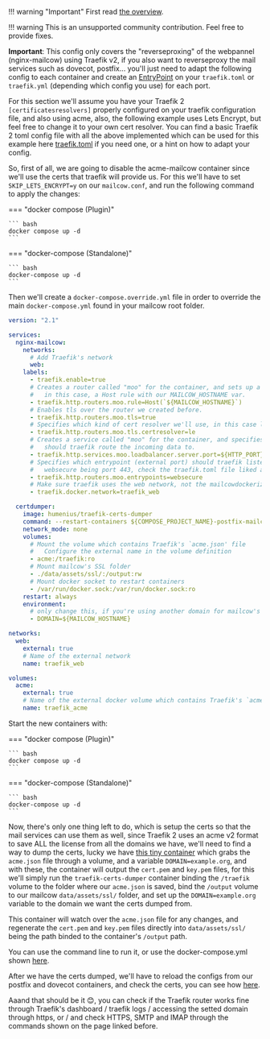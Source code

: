 !!! warning "Important"
    First read [the overview](r_p.md).

!!! warning
    This is an unsupported community contribution. Feel free to provide fixes.

**Important**: This config only covers the "reverseproxing" of the webpannel (nginx-mailcow) using Traefik v2, if you also want to reverseproxy the mail services such as dovecot, postfix... you'll just need to adapt the following config to each container and create an [EntryPoint](https://docs.traefik.io/routing/entrypoints/) on your `traefik.toml` or `traefik.yml` (depending which config you use) for each port.

For this section we'll assume you have your Traefik 2 `[certificatesresolvers]` properly configured on your traefik configuration file, and also using acme, also, the following example uses Lets Encrypt, but feel free to change it to your own cert resolver. You can find a basic Traefik 2 toml config file with all the above implemented which can be used for this example here [traefik.toml](https://github.com/Frenzoid/TraefikBasicConfig/blob/master/traefik.toml) if you need one, or a hint on how to adapt your config.

So, first of all, we are going to disable the acme-mailcow container since we'll use the certs that traefik will provide us.
For this we'll have to set `SKIP_LETS_ENCRYPT=y` on our `mailcow.conf`, and run the following command to apply the changes:

=== "docker compose (Plugin)"

    ``` bash
    docker compose up -d
    ```

=== "docker-compose (Standalone)"

    ``` bash
    docker-compose up -d
    ```

Then we'll create a `docker-compose.override.yml` file in order to override the main `docker-compose.yml` found in your mailcow root folder.

```yaml
version: "2.1"

services:
  nginx-mailcow:
    networks:
      # Add Traefik's network
      web:
    labels:
      - traefik.enable=true
      # Creates a router called "moo" for the container, and sets up a rule to link the container to certain rule,
      #   in this case, a Host rule with our MAILCOW_HOSTNAME var.
      - traefik.http.routers.moo.rule=Host(`${MAILCOW_HOSTNAME}`)
      # Enables tls over the router we created before.
      - traefik.http.routers.moo.tls=true
      # Specifies which kind of cert resolver we'll use, in this case le (Lets Encrypt).
      - traefik.http.routers.moo.tls.certresolver=le
      # Creates a service called "moo" for the container, and specifies which internal port of the container
      #   should traefik route the incoming data to.
      - traefik.http.services.moo.loadbalancer.server.port=${HTTP_PORT}
      # Specifies which entrypoint (external port) should traefik listen to, for this container.
      #   websecure being port 443, check the traefik.toml file liked above.
      - traefik.http.routers.moo.entrypoints=websecure
      # Make sure traefik uses the web network, not the mailcowdockerized_mailcow-network
      - traefik.docker.network=traefik_web

  certdumper:
    image: humenius/traefik-certs-dumper
    command: --restart-containers ${COMPOSE_PROJECT_NAME}-postfix-mailcow-1,${COMPOSE_PROJECT_NAME}-nginx-mailcow-1,${COMPOSE_PROJECT_NAME}-dovecot-mailcow-1
    network_mode: none
    volumes:
      # Mount the volume which contains Traefik's `acme.json' file
      #   Configure the external name in the volume definition
      - acme:/traefik:ro
      # Mount mailcow's SSL folder
      - ./data/assets/ssl/:/output:rw
      # Mount docker socket to restart containers
      - /var/run/docker.sock:/var/run/docker.sock:ro
    restart: always
    environment:
      # only change this, if you're using another domain for mailcow's web frontend compared to the standard config
      - DOMAIN=${MAILCOW_HOSTNAME}

networks:
  web:
    external: true
    # Name of the external network
    name: traefik_web

volumes:
  acme:
    external: true
    # Name of the external docker volume which contains Traefik's `acme.json' file
    name: traefik_acme
```

Start the new containers with:

=== "docker compose (Plugin)"

    ``` bash
    docker compose up -d
    ```

=== "docker-compose (Standalone)"

    ``` bash
    docker-compose up -d
    ```

Now, there's only one thing left to do, which is setup the certs so that the mail services can use them as well, since Traefik 2 uses an acme v2 format to save ALL the license from all the domains we have, we'll need to find a way to dump the certs, lucky we have [this tiny container](https://hub.docker.com/r/humenius/traefik-certs-dumper) which grabs the `acme.json` file through a volume, and a variable `DOMAIN=example.org`, and with these, the container will output the `cert.pem` and `key.pem` files, for this we'll simply run the `traefik-certs-dumper` container binding the `/traefik` volume to the folder where our `acme.json` is saved, bind the `/output` volume to our mailcow `data/assets/ssl/` folder, and set up the `DOMAIN=example.org` variable to the domain we want the certs dumped from.

This container will watch over the `acme.json` file for any changes, and regenerate the `cert.pem` and `key.pem` files directly into `data/assets/ssl/` being the path binded to the container's `/output` path.

You can use the command line to run it, or use the docker-compose.yml shown [here](https://hub.docker.com/r/humenius/traefik-certs-dumper).

After we have the certs dumped, we'll have to reload the configs from our postfix and dovecot containers, and check the certs, you can see how [here](https://mailcow.github.io/mailcow-dockerized-docs/firststeps-ssl/#how-to-use-your-own-certificate).

Aaand that should be it 😊, you can check if the Traefik router works fine through Traefik's dashboard / traefik logs / accessing the setted domain through https, or / and check HTTPS, SMTP and IMAP through the commands shown on the page linked before.
